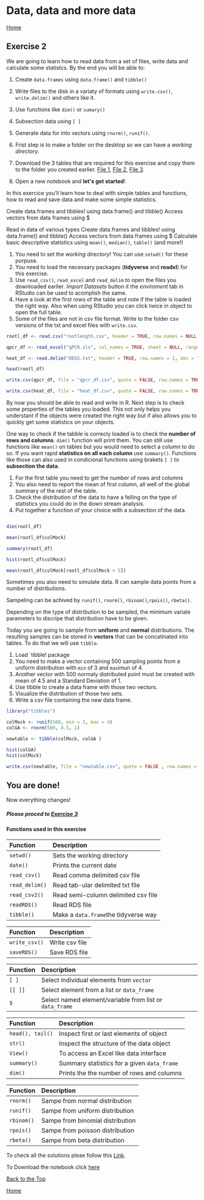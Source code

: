 #  Data, data and more data

[Home](https://alexpmagalhaes.github.io/R-course/index)

## Exercise 2

We are going to learn how to read data from a set of files, write data and calculate some statistcs.
By the end you will be able to:
  1. Create  `data.frames` using `data.frame()` and `tibble()`
  2. Write files to the disk in a variaty of formats using `write.csv()`, `write.delim()` and others like it.
  3. Use functions like `dim()` or `sumary()`
  4. Subsection data using `[ ]`
  5. Generate data for into vectors using `rnorm()`, `runif()`.



1. Frist step is to make a folder on the desktop so we can have a _working directory_.
2. Download the 3 tables that are required for this exercise and copy them to the folder you created earlier. [File 1](https://alexpmagalhaes.github.io/SFB924-R-course/Materials/Datasets/Exercise2/DEGS.txt), [File 2](https://alexpmagalhaes.github.io/SFB924-R-course/Materials/Datasets/Exercise2/qPCR.xls), [File 3](https://alexpmagalhaes.github.io/SFB924-R-course/Materials/Datasets/Exercise2/rootlength.csv).
3. Open a new notebook and **let's get started**!

In this exercice you’ll learn how to deal with simple tables and functions, how to read and save data and make some simple statistics.

Create data.frames and tibbles! using data.frame() and tibble()
Access vectors from data frames using $


Read in data of various types
Create data.frames and tibbles! using data.frame() and tibble()
Access vectors from data frames using $
Calculate basic descriptive statistics using `mean()`, `median()`, `table()` (and more!)

  1. You need to set the _working directory_! You can use `setwd()` for these porpuse.
  2. You need to load the necessary packages (**tidyverse** and **readxl**) for this exercise.
  3. Use `read_csv()`, `read_excel` and `read_delim` to open the files you downloaded earlier. _Import Datasets_ button it the _enviroment_ tab in RStudio can be used to acomplish the same.
  4. Have a look at the first rows of the table and note if the table is loaded the right way. Also when using RStudio you can click twice in object to open the full table.
  5. Some of the files are not in csv file format. Write to the folder csv versions of the txt and excel files with `write.csv`.

  ```r
  rootl_df <- read.csv("rootlength.csv", header = TRUE, row.names = NULL, sep = ",", dec = ".")

  qpcr_df <- read_excel("qPCR.xls", col_names = TRUE, sheet = NULL, range = NULL, col_types = NULL)

  heat_df <- read.delim("DEGS.txt", header = TRUE, row.names = 1, dec = ".")

  head(rootl_df)

  write.csv(qpcr_df, file = "qpcr_df.csv", quote = FALSE, row.names = TRUE)

  write.csv(heat_df, file = "heat_df.csv", quote = FALSE, row.names = TRUE)

```


By now you should be able to read and write in R.
Next step is to check some properties of the tables you loaded.
This not only helps you understant if the objects were created the right way but if also allows you to quickly get some statistics on your objects.

  One way to check if the tabble is correcly loaded is to check the **number of rows and columns**. `dim()` function will print them.
  You can still use functions like `mean()` on tables but you would need to select a column to do so. If you want rapid **statistics on all each column** use `summary()`. Functions like those can also used in condicional functions using brakets `[ ]` to **subsection the data**.

  1. For the first table you need to get the number of rows and columns
  2. You also need to report the mean of first column, all well of the global summary of the rest of the table.
  3. Check the distribution of the data to have a felling on the type of statistics you could do in the down stream analysis.
  4. Put together a function of your choice with a subsection of the data.

  ```r

dim(rootl_df)

mean(rootl_df$colMock)

summary(rootl_df)

hist(rootl_df$colMock)

mean(rootl_df$colMock[rootl_df$colMock < 5])

```

  Sometimes you also need to simulate data.
  R can sample data points from a number of distributions.

Sampeling can be achived by `runif()`, `rnorm()`, `rbinom()`,`rpois()`, `rbeta()`.

Depending on the type of distribution to be sampled, the minimum variale parameters to discripe that distribution have to be given.

Today you are going to sample from **uniform** and **normal** distributions. The resulting samples can be stored in **vectors** that can be concatinated into tables. To do that we will use `tibble`.

  1. Load `tibble! package
  2. You need to make a vector containing 500 sampling points from a uniform distribution with `min` of 3 and `max`imun of 4.
  3. Another vector with 500 normaly distributed point must be created with mean of 4.5 and a Standard Deviation of 1.
  4. Use tibble to create a data frame with those two vectors.
  5. Visualize the distribution of those two sets.
  6. Write a csv file containing the new data frame.


```r
library("tibbles")

colMock <- runif(500, min = 3, max = 4)
colGA <- rnorm(500, 4.5, 1)

newtable <- tibble(colMock, colGA )

hist(colGA)
hist(colMock)

write.csv(newtable, file = "newtable.csv", quote = FALSE , row.names = FALSE )

```



## You are done!

Now everything changes!


##### Please proced to [Exercise 3](https://alexpmagalhaes.github.io/R-course/docs/tidyverse.md)



#### Functions used in this exercise

  | Function| Description|
  |:------|:--------|
  |`setwd()`| Sets the working directory|
  |`date()`| Prints the current date|
  |`read_csv()`| Read comma delimited csv file|
  |`read_delim()`| Read tab-ular delimited txt file|
  |`read_csv2()`| Read semi-column delimited csv file|
  |`readRDS()`| Read RDS file|
  |`tibble()`| Make a `data.frame`the tidyverse way|

  | Function| Description|
  |:------|:--------|
  |`write_csv()`| Write csv file|
  |`saveRDS()`| Save RDS file |


  | Function| Description|
  |:------|:------------------------------|
  |`[ ]`| Select individual elements from `vector`|
  |`[[ ]]`| Select element from a list or `data_frame` |
  |`$`| Select named element/variable from list or `data_frame`|

  | Function| Description|
  |:------|:--------|
  |`head(), tail()`| Inspect first or last elements of object|
  |`str()`| Inspect the structure of the data object|
  |`View()`| To access an Excel like data interface|
  |`summary()`| Summary statistics for a given `data_frame`|
  |`dim()`| Prints the the number of rows and columns|


  | Function| Description|
  |:------|:--------|
  |`rnorm()`| Sampe from normal distribution|
  |`runif()`| Sampe from uniform distribution|
  |`rbinom()`| Sampe from binomial distribution|
  |`rpois()`| Sampe from poisson distribution|
  |`rbeta()`| Sampe from beta distribution|





To check all the solutions pleae follow this [Link](http://rpubs.com/alexpmagalhaes/Exercise2).

To Download the notebook click [here](https://alexpmagalhaes.github.io/R-course/Materials/Scripts/Exercise2.Rmd)

[Back to the Top](#data-data-and-more-data)

[Home](https://alexpmagalhaes.github.io/R-course/index)
